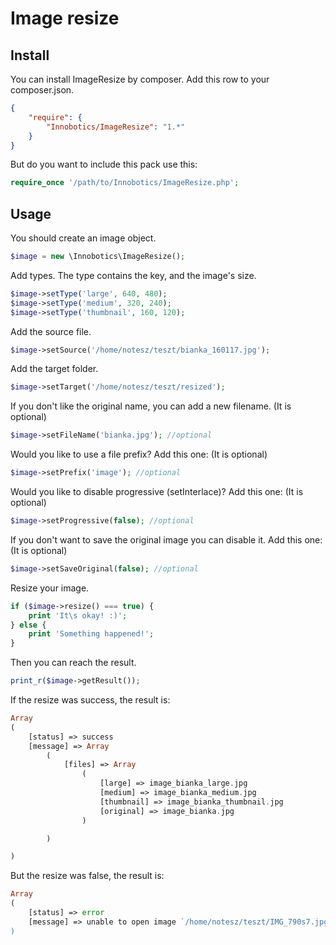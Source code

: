 Image resize
================

Install
-------

You can install ImageResize by composer. Add this row to your composer.json.

```json
{
    "require": {
        "Innobotics/ImageResize": "1.*"
    }
}
```

But do you want to include this pack use this:

```php
require_once '/path/to/Innobotics/ImageResize.php';
```

Usage
-----

You should create an image object.

```php
$image = new \Innobotics\ImageResize();
```

Add types. The type contains the key, and the image's size.

```php
$image->setType('large', 640, 480);
$image->setType('medium', 320, 240);
$image->setType('thumbnail', 160, 120);
```

Add the source file.

```php
$image->setSource('/home/notesz/teszt/bianka_160117.jpg');
```

Add the target folder.

```php
$image->setTarget('/home/notesz/teszt/resized');
```

If you don't like the original name, you can add a new filename. (It is optional)

```php
$image->setFileName('bianka.jpg'); //optional
```

Would you like to use a file prefix? Add this one: (It is optional)

```php
$image->setPrefix('image'); //optional
```

Would you like to disable progressive (setInterlace)? Add this one: (It is optional)

```php
$image->setProgressive(false); //optional
```

If you don't want to save the original image you can disable it. Add this one: (It is optional)

```php
$image->setSaveOriginal(false); //optional
```

Resize your image.

```php
if ($image->resize() === true) {
    print 'It\s okay! :)';
} else {
    print 'Something happened!';
}
```
Then you can reach the result.

```php
print_r($image->getResult());
```

If the resize was success, the result is:

```php
Array
(
    [status] => success
    [message] => Array
        (
            [files] => Array
                (
                    [large] => image_bianka_large.jpg
                    [medium] => image_bianka_medium.jpg
                    [thumbnail] => image_bianka_thumbnail.jpg
                    [original] => image_bianka.jpg
                )

        )

)
```

But the resize was false, the result is:

```php
Array
(
    [status] => error
    [message] => unable to open image `/home/notesz/teszt/IMG_790s7.jpg': No such file or directory @ error/blob.c/OpenBlob/2638
)
```
